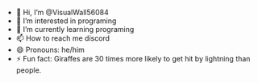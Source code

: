 - 👋 Hi, I’m @VisualWall56084
- 👀 I’m interested in programing
- 🌱 I’m currently learning programing
- 📫 How to reach me discord
- 😄 Pronouns: he/him
- ⚡ Fun fact: Giraffes are 30 times more likely to get hit by lightning than people.

<!---
VisualWall56084/VisualWall56084 is a ✨ special ✨ repository because its `README.md` (this file) appears on your GitHub profile.
You can click the Preview link to take a look at your changes.
--->
